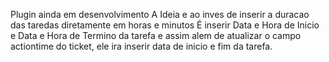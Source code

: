 Plugin ainda em desenvolvimento
A Ideia e ao inves de inserir a duracao das taredas diretamente em horas e minutos
É inserir Data e Hora de Inicio e Data e Hora de Termino da tarefa e assim alem de atualizar o campo actiontime do ticket, ele ira inserir data de inicio e fim da tarefa.

